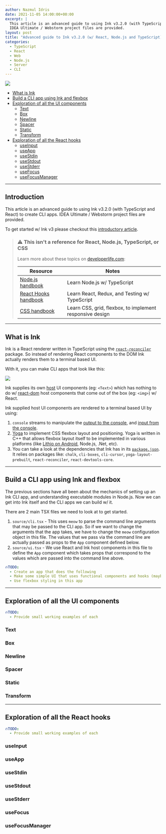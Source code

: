```yaml
---
author: Nazmul Idris
date: 2021-11-05 14:00:00+00:00
excerpt: |
  This article is an advanced guide to using Ink v3.2.0 (with TypeScript and React) to create CLI apps.
  IDEA Ultimate / Webstorm project files are provided.
layout: post
title: "Advanced guide to Ink v3.2.0 (w/ React, Node.js and TypeScript)"
categories:
  - TypeScript
  - React
  - Web
  - Node.js
  - Server
  - CLI
---
```


<img class="post-hero-image" src="{{ 'assets/ink-intro.svg' | relative_url }}"/>

<!-- START doctoc generated TOC please keep comment here to allow auto update -->
<!-- DON'T EDIT THIS SECTION, INSTEAD RE-RUN doctoc TO UPDATE -->

- [What is Ink](#what-is-ink)
- [Build a CLI app using Ink and flexbox](#build-a-cli-app-using-ink-and-flexbox)
- [Exploration of all the UI components](#exploration-of-all-the-ui-components)
  - [Text](#text)
  - [Box](#box)
  - [Newline](#newline)
  - [Spacer](#spacer)
  - [Static](#static)
  - [Transform](#transform)
- [Exploration of all the React hooks](#exploration-of-all-the-react-hooks)
  - [useInput](#useinput)
  - [useApp](#useapp)
  - [useStdin](#usestdin)
  - [useStdout](#usestdout)
  - [useStderr](#usestderr)
  - [useFocus](#usefocus)
  - [useFocusManager](#usefocusmanager)

<!-- END doctoc generated TOC please keep comment here to allow auto update -->

---

## Introduction

This article is an advanced guide to using Ink v3.2.0 (with TypeScript and React) to create CLI
apps. IDEA Ultimate / Webstorm project files are provided.

To get started w/ Ink v3 please checkout this [introductory article][1.5].

> ### ⚠️ This isn't a reference for React, Node.js, TypeScript, or CSS
>
> Learn more about these topics on [developerlife.com][1.4]:
>
> | Resource                    | Notes                                                    |
> | --------------------------- | -------------------------------------------------------- |
> | [Node.js handbook][1.1]     | Learn Node.js w/ TypeScript                              |
> | [React Hooks handbook][1.2] | Learn React, Redux, and Testing w/ TypeScript            |
> | [CSS handbook][1.3]         | Learn CSS, grid, flexbox, to implement responsive design |

<!-- prettier-ignore-start -->

[1.1]: https://developerlife.com/2021/07/02/nodejs-typescript-handbook/
[1.2]: https://developerlife.com/2021/10/19/react-hooks-redux-typescript-handbook/
[1.3]: https://developerlife.com/2021/10/19/css-responsive-design-handbook/
[1.4]: https://developerlife.com/category/Web/
[1.5]: https://developerlife.com/2021/11/04/introduction-to-ink-v3/

[2.1]: https://github.com/r3bl-org/r3bl-ts-utils/blob/3251cdf13f029da641c9e467dad513f9a27abc47/src/color-console-utils.ts#L99
[2.2]: https://github.com/facebook/react/tree/main/packages/react-dom
[2.3]: https://developerlife.com/2021/07/02/nodejs-typescript-handbook/#user-input-and-output-via-stdin-stdout
[2.4]: https://github.com/facebook/yoga
[2.5]: https://github.com/vadimdemedes/ink/blob/master/package.json
[2.6]: https://github.com/facebook/litho
[2.7]: https://youtu.be/CGpMlWVcHok
[2.8]: https://github.com/facebook/react/tree/master/packages/react-reconciler
[2.10]: https://blog.atulr.com/react-custom-renderer-1/
[2.11]: https://facebook.github.io/react-native/
[2.12]: https://github.com/Flipboard/react-canvas
[2.13]: https://github.com/diegomura/react-pdf
[2.14]: https://github.com/nitin42/redocx
[2.15]: https://github.com/iamdustan/react-hardware
[2.16]: https://youtu.be/ZCuYPiUIONs
[2.17]: https://giamir.com/what-is-react-fiber

<!-- prettier-ignore-end -->

---

## What is Ink

Ink is a React renderer written in TypeScript using the [`react-reconciler`][2.8] package. So
instead of rendering React components to the DOM Ink actually renders them to a terminal based UI.

With it, you can make CLI apps that look like this:

<img src="{{ 'assets/ink-demo.svg' | relative_url }}"/>

Ink supplies its own [host][1.5] UI components (eg: `<Text>`) which has nothing to do w/
[react-dom][2.2] host components that come out of the box (eg: `<img>`) w/ React.

Ink supplied host UI components are rendered to a terminal based UI by using:

1. `console` streams to manipulate the [output to the console][2.1], and [input from the
   console][2.3].
2. [Yoga][2.4] to implement CSS flexbox layout and positioning. Yoga is written in C++ that allows
   flexbox layout itself to be implemented in various platforms (like [Lithio on Android][2.6],
   Node.js, .Net, etc).
3. You can take a look at the dependencies that Ink has in its [`package.json`][2.5]. It relies on
   packages like: `chalk`, `cli-boxes`, `cli-cursor`, `yoga-layout-prebuilt`, `react-reconciler`,
   `react-devtools-core`.

<!-- prettier-ignore-start -->

[1.1]: https://developerlife.com/2021/07/02/nodejs-typescript-handbook/
[1.2]: https://developerlife.com/2021/10/19/react-hooks-redux-typescript-handbook/
[1.3]: https://developerlife.com/2021/10/19/css-responsive-design-handbook/
[1.4]: https://developerlife.com/category/Web/
[1.5]: https://developerlife.com/2021/11/04/introduction-to-ink-v3/#react-core-renderer-reconciler

<!-- prettier-ignore-end -->

---

## Build a CLI app using Ink and flexbox

The previous sections have all been about the mechanics of setting up an Ink CLI app, and
understanding executable modules in Node.js. Now we can get into Ink itself and the CLI apps we can
build w/ it.

There are 2 main TSX files we need to look at to get started.

1. `source/cli.tsx` - This uses `meow` to parse the command line arguments that may be passed to the
   CLI app. So if we want to change the arguments that the app takes, we have to change the `meow`
   configuration object in this file. The values that we pass via the command line are actually
   passed as props to the `App` component defined below.
2. `source/ui.tsx` - We use React and Ink host components in this file to define the `App` component
   which takes props that correspond to the values which are passed into the command line above.

```yaml
🔥TODO:
  - Create an app that does the following
  - Make some simple UI that uses functional components and hooks (maybe Redux)
  - Use flexbox styling in this app
```

---

## Exploration of all the UI components

```yaml
🔥TODO:
  - Provide small working examples of each
```

### Text

### Box

### Newline

### Spacer

### Static

### Transform

---

## Exploration of all the React hooks

```yaml
🔥TODO:
  - Provide small working examples of each
```

### useInput

### useApp

### useStdin

### useStdout

### useStderr

### useFocus

### useFocusManager
